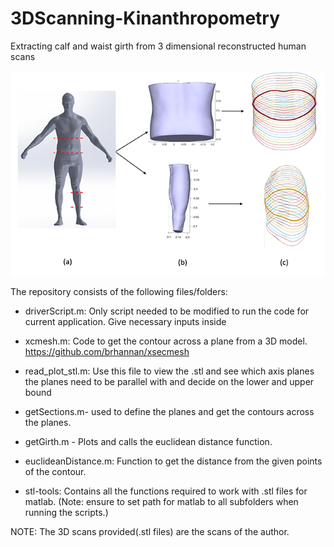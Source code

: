# 3DScanning-Kinanthropometry
Extracting calf and waist girth from 3 dimensional reconstructed human scans

![alt text](https://github.com/ashjostan7/3DScanning-Kinanthropometry/blob/master/anthropometric_measurements.png)


The repository consists of the following files/folders:
  - driverScript.m: Only script needed to be modified to run the code for current application. Give necessary inputs inside
  
  - xcmesh.m: Code to get the contour across a plane from a 3D model. https://github.com/brhannan/xsecmesh
  
  - read_plot_stl.m: Use this file to view the .stl and see which axis planes the planes need to be parallel with and decide on the lower and upper bound
  
  - getSections.m- used to define the planes and get the contours across the planes. 
  
  - getGirth.m - Plots and calls the euclidean distance function.
  
  - euclideanDistance.m: Function to get the distance from the given points of the contour.
  
  - stl-tools: Contains all the functions required to work with .stl files for matlab. (Note: ensure to set path for matlab to all subfolders when running the scripts.)

NOTE: The 3D scans provided(.stl files) are the scans of the author.


